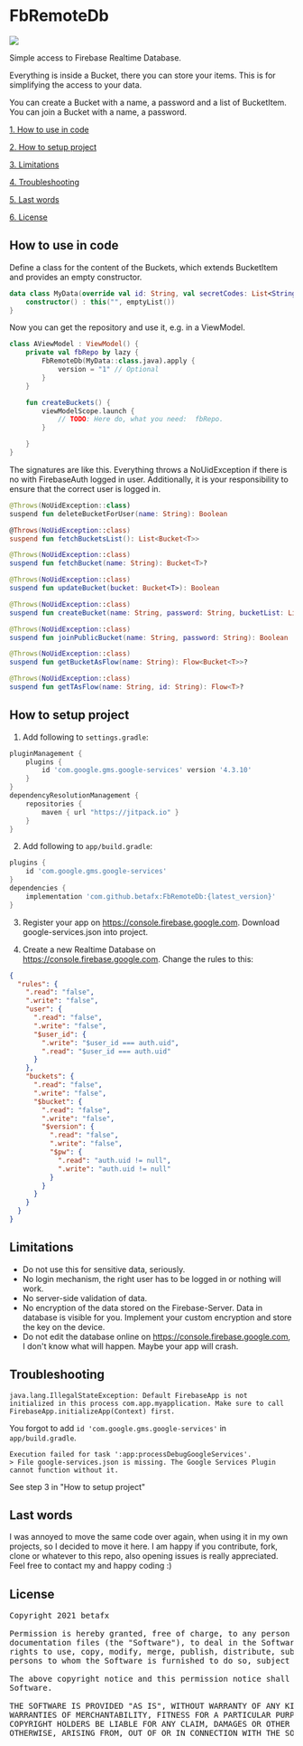 # FbRemoteDb

[![](https://jitpack.io/v/betafx/FbRemoteDb.svg)](https://jitpack.io/#betafx/FbRemoteDb)

Simple access to Firebase Realtime Database.

Everything is inside a Bucket, there you can store your items. This is for simplifying the access to
your data.

You can create a Bucket with a name, a password and a list of BucketItem. You can join a Bucket with
a name, a password.

[1. How to use in code](#howtouseincode)

[2. How to setup project](#howtosetupfirebase)

[3. Limitations](#limitationsofmodule)

[4. Troubleshooting](#troubleshootingofmodule)

[5. Last words](#lastwords)

[6. License](#licenseofmodule)

<a name="howtouseincode"></a>

## How to use in code

Define a class for the content of the Buckets, which extends BucketItem and provides an empty
constructor.

```kotlin
data class MyData(override val id: String, val secretCodes: List<String>) : BucketItem {
    constructor() : this("", emptyList())
}
```

Now you can get the repository and use it, e.g. in a ViewModel.

```kotlin
class AViewModel : ViewModel() {
    private val fbRepo by lazy {
        FbRemoteDb(MyData::class.java).apply {
            version = "1" // Optional
        }
    }

    fun createBuckets() {
        viewModelScope.launch {
            // TODO: Here do, what you need:  fbRepo. 
        }

    }
}
```

The signatures are like this. Everything throws a NoUidException if there is no with FirebaseAuth
logged in user. Additionally, it is your responsibility to ensure that the correct user is logged
in.

```kotlin
@Throws(NoUidException::class)
suspend fun deleteBucketForUser(name: String): Boolean

@Throws(NoUidException::class)
suspend fun fetchBucketsList(): List<Bucket<T>>

@Throws(NoUidException::class)
suspend fun fetchBucket(name: String): Bucket<T>?

@Throws(NoUidException::class)
suspend fun updateBucket(bucket: Bucket<T>): Boolean

@Throws(NoUidException::class)
suspend fun createBucket(name: String, password: String, bucketList: List<T>): Boolean

@Throws(NoUidException::class)
suspend fun joinPublicBucket(name: String, password: String): Boolean

@Throws(NoUidException::class)
suspend fun getBucketAsFlow(name: String): Flow<Bucket<T>>?

@Throws(NoUidException::class)
suspend fun getTAsFlow(name: String, id: String): Flow<T>?
```

<a name="howtosetupfirebase"></a>

## How to setup project

1. Add following to ``settings.gradle``:

```gradle
pluginManagement {
    plugins {
        id 'com.google.gms.google-services' version '4.3.10'
    }
}
dependencyResolutionManagement {
    repositories {
        maven { url "https://jitpack.io" }
    }
}
```

2. Add following to ``app/build.gradle``:

```gradle
plugins {
    id 'com.google.gms.google-services'
}
dependencies {
    implementation 'com.github.betafx:FbRemoteDb:{latest_version}'
}
```

3. Register your app on https://console.firebase.google.com. Download google-services.json into
   project.

4. Create a new Realtime Database on https://console.firebase.google.com. Change the rules to this:

```json
{
  "rules": {
    ".read": "false",
    ".write": "false",
    "user": {
      ".read": "false",
      ".write": "false",
      "$user_id": {
        ".write": "$user_id === auth.uid",
        ".read": "$user_id === auth.uid"
      }
    },
    "buckets": {
      ".read": "false",
      ".write": "false",
      "$bucket": {
        ".read": "false",
        ".write": "false",
        "$version": {
          ".read": "false",
          ".write": "false",
          "$pw": {
            ".read": "auth.uid != null",
            ".write": "auth.uid != null"
          }
        }
      }
    }
  }
}
```

<a name="limitationsofmodule"></a>

## Limitations

* Do not use this for sensitive data, seriously.
* No login mechanism, the right user has to be logged in or nothing will work.
* No server-side validation of data.
* No encryption of the data stored on the Firebase-Server. Data in database is visible for you.
  Implement your custom encryption and store the key on the device.
* Do not edit the database online on https://console.firebase.google.com, I don't know what will
  happen. Maybe your app will crash.

<a name="troubleshootingofmodule"></a>

## Troubleshooting

```
java.lang.IllegalStateException: Default FirebaseApp is not initialized in this process com.app.myapplication. Make sure to call FirebaseApp.initializeApp(Context) first.
```

You forgot to add `id 'com.google.gms.google-services'` in ``app/build.gradle``.

```
Execution failed for task ':app:processDebugGoogleServices'.
> File google-services.json is missing. The Google Services Plugin cannot function without it.
```

See step 3 in "How to setup project"

<a name="lastwords"></a>

## Last words

I was annoyed to move the same code over again, when using it in my own projects, so I decided to
move it here. I am happy if you contribute, fork, clone or whatever to this repo, also opening
issues is really appreciated. Feel free to contact my and happy coding :)

<a name="licenseofmodule"></a>

## License

<pre>
Copyright 2021 betafx

Permission is hereby granted, free of charge, to any person obtaining a copy of this software and associated
documentation files (the "Software"), to deal in the Software without restriction, including without limitation the
rights to use, copy, modify, merge, publish, distribute, sublicense, and/or sell copies of the Software, and to permit
persons to whom the Software is furnished to do so, subject to the following conditions:

The above copyright notice and this permission notice shall be included in all copies or substantial portions of the
Software.

THE SOFTWARE IS PROVIDED "AS IS", WITHOUT WARRANTY OF ANY KIND, EXPRESS OR IMPLIED, INCLUDING BUT NOT LIMITED TO THE
WARRANTIES OF MERCHANTABILITY, FITNESS FOR A PARTICULAR PURPOSE AND NONINFRINGEMENT. IN NO EVENT SHALL THE AUTHORS OR
COPYRIGHT HOLDERS BE LIABLE FOR ANY CLAIM, DAMAGES OR OTHER LIABILITY, WHETHER IN AN ACTION OF CONTRACT, TORT OR
OTHERWISE, ARISING FROM, OUT OF OR IN CONNECTION WITH THE SOFTWARE OR THE USE OR OTHER DEALINGS IN THE SOFTWARE.
</pre>
